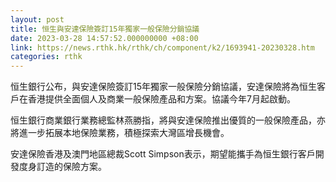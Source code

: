 ```yaml
---
layout: post
title: 恒生與安達保險簽訂15年獨家一般保險分銷協議
date: 2023-03-28 14:57:52.000000000 +08:00
link: https://news.rthk.hk/rthk/ch/component/k2/1693941-20230328.htm
categories: rthk
---
```


恒生銀行公布，與安達保險簽訂15年獨家一般保險分銷協議，安達保險將為恒生客戶在香港提供全面個人及商業一般保險產品和方案。協議今年7月起啟動。

恒生銀行商業銀行業務總監林燕勝指，將與安達保險推出優質的一般保險產品，亦將進一步拓展本地保險業務，積極探索大灣區增長機會。

安達保險香港及澳門地區總裁Scott Simpson表示，期望能攜手為恒生銀行客戶開發度身訂造的保險方案。
